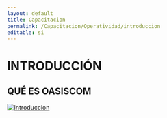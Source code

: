 ```yaml
---
layout: default
title: Capacitacion
permalink: /Capacitacion/Operatividad/introduccion
editable: si
---
```


# INTRODUCCIÓN


## QUÉ ES OASISCOM


[![Introduccion](https://oasiserp-my.sharepoint.com/personal/martha_velasquez_oasiscom_com/_layouts/15/guestaccess.aspx?docid=11157b68876d44dcfa3cdfa95935b885a&authkey=AXvDf9bd705eFTWOQco8xm8)](https://www.youtube.com/embed/6N54sEkVAWs)